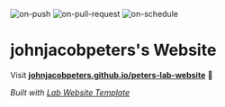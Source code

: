 
  ![on-push](../../actions/workflows/on-push.yaml/badge.svg)
  ![on-pull-request](../../actions/workflows/on-pull-request.yaml/badge.svg)
  ![on-schedule](../../actions/workflows/on-schedule.yaml/badge.svg)

  # johnjacobpeters's Website

  Visit **[johnjacobpeters.github.io/peters-lab-website](https://johnjacobpeters.github.io/peters-lab-website)** 🚀

  _Built with [Lab Website Template](https://greene-lab.gitbook.io/lab-website-template-docs)_
